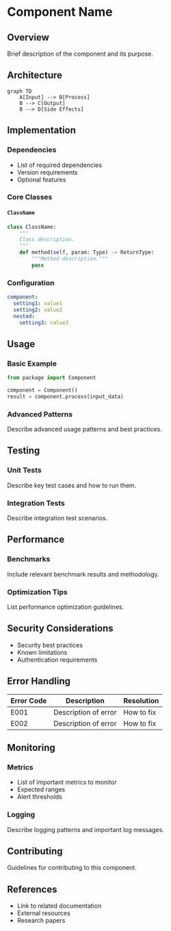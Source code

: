 # Component Name

## Overview

Brief description of the component and its purpose.

## Architecture

```mermaid
graph TD
    A[Input] --> B[Process]
    B --> C[Output]
    B --> D[Side Effects]
```

## Implementation

### Dependencies

- List of required dependencies
- Version requirements
- Optional features

### Core Classes

#### `ClassName`

```python
class ClassName:
    """
    Class description.
    """
    def method(self, param: Type) -> ReturnType:
        """Method description."""
        pass
```

### Configuration

```yaml
component:
  setting1: value1
  setting2: value2
  nested:
    setting3: value3
```

## Usage

### Basic Example

```python
from package import Component

component = Component()
result = component.process(input_data)
```

### Advanced Patterns

Describe advanced usage patterns and best practices.

## Testing

### Unit Tests

Describe key test cases and how to run them.

### Integration Tests

Describe integration test scenarios.

## Performance

### Benchmarks

Include relevant benchmark results and methodology.

### Optimization Tips

List performance optimization guidelines.

## Security Considerations

- Security best practices
- Known limitations
- Authentication requirements

## Error Handling

| Error Code | Description | Resolution |
|------------|-------------|------------|
| E001 | Description of error | How to fix |
| E002 | Description of error | How to fix |

## Monitoring

### Metrics

- List of important metrics to monitor
- Expected ranges
- Alert thresholds

### Logging

Describe logging patterns and important log messages.

## Contributing

Guidelines for contributing to this component.

## References

- Link to related documentation
- External resources
- Research papers

